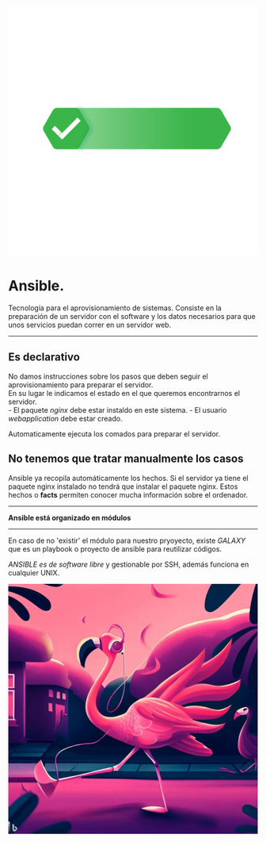 <img src="styles/assets/img/banner-mybanner.png"> 
<br>

<h1> Ansible. </h1>

Tecnología para el aprovisionamiento de sistemas. 
Consiste en la preparación de un servidor con el software y los datos necesarios para que unos servicios puedan correr en un servidor web. 
<hr>
<h2> Es declarativo </h2>
No damos instrucciones sobre los pasos que deben seguir el aprovisionamiento para preparar el servidor. <br>
En su lugar le indicamos el estado en el que queremos encontrarnos el servidor. <br>
    - El paquete <i>nginx</i> debe estar instaldo en este sistema.
    - El usuario <i>webapplication</i> debe estar creado.

Automaticamente ejecuta los comados para preparar el servidor.

<h2> No tenemos que tratar manualmente los casos </h2>
Ansible ya recopila automáticamente los hechos. 
Si el servidor ya tiene el paquete nginx instalado no tendrá que instalar el paquete nginx. 
Estos hechos o <b>facts</b> permiten conocer mucha información sobre el ordenador.

<hr>
<strong>Ansible está organizado en módulos</strong>
<hr>

En caso de no 'existir' el módulo para nuestro pryoyecto, existe <i>GALAXY</i> que es un playbook o proyecto de ansible para reutilizar códigos.

<i>ANSIBLE es de software libre</i> y gestionable por SSH, además funciona en cualquier UNIX. <br>

<img src="styles/assets/img/Introduccion.jpg"> 